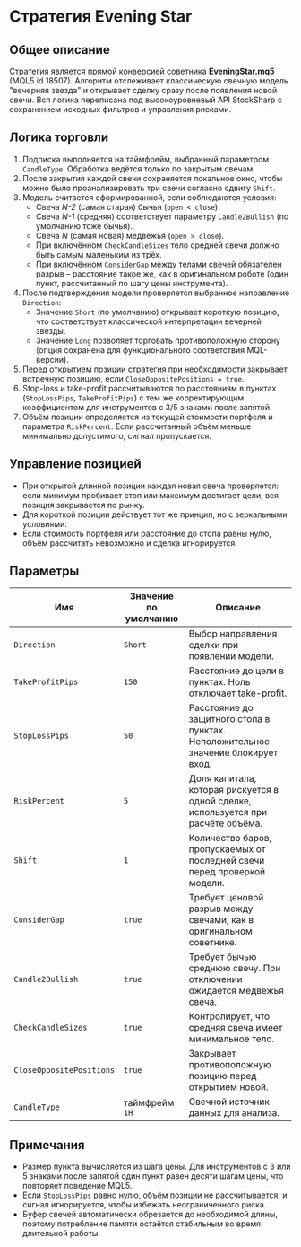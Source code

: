 # Стратегия Evening Star

## Общее описание
Стратегия является прямой конверсией советника **EveningStar.mq5** (MQL5 id 18507). Алгоритм отслеживает классическую свечную модель "вечерняя звезда" и открывает сделку сразу после появления новой свечи. Вся логика переписана под высокоуровневый API StockSharp с сохранением исходных фильтров и управления рисками.

## Логика торговли
1. Подписка выполняется на таймфрейм, выбранный параметром `CandleType`. Обработка ведётся только по закрытым свечам.
2. После закрытия каждой свечи сохраняется локальное окно, чтобы можно было проанализировать три свечи согласно сдвигу `Shift`.
3. Модель считается сформированной, если соблюдаются условия:
   - Свеча *N-2* (самая старая) бычья (`open < close`).
   - Свеча *N-1* (средняя) соответствует параметру `Candle2Bullish` (по умолчанию тоже бычья).
   - Свеча *N* (самая новая) медвежья (`open > close`).
   - При включённом `CheckCandleSizes` тело средней свечи должно быть самым маленьким из трёх.
   - При включённом `ConsiderGap` между телами свечей обязателен разрыв – расстояние такое же, как в оригинальном роботе (один пункт, рассчитанный по шагу цены инструмента).
4. После подтверждения модели проверяется выбранное направление `Direction`:
   - Значение `Short` (по умолчанию) открывает короткую позицию, что соответствует классической интерпретации вечерней звезды.
   - Значение `Long` позволяет торговать противоположную сторону (опция сохранена для функционального соответствия MQL-версии).
5. Перед открытием позиции стратегия при необходимости закрывает встречную позицию, если `CloseOppositePositions = true`.
6. Stop-loss и take-profit рассчитываются по расстояниям в пунктах (`StopLossPips`, `TakeProfitPips`) с тем же корректирующим коэффициентом для инструментов с 3/5 знаками после запятой.
7. Объём позиции определяется из текущей стоимости портфеля и параметра `RiskPercent`. Если рассчитанный объём меньше минимально допустимого, сигнал пропускается.

## Управление позицией
- При открытой длинной позиции каждая новая свеча проверяется: если минимум пробивает стоп или максимум достигает цели, вся позиция закрывается по рынку.
- Для короткой позиции действует тот же принцип, но с зеркальными условиями.
- Если стоимость портфеля или расстояние до стопа равны нулю, объём рассчитать невозможно и сделка игнорируется.

## Параметры
| Имя | Значение по умолчанию | Описание |
| --- | --------------------- | -------- |
| `Direction` | `Short` | Выбор направления сделки при появлении модели. |
| `TakeProfitPips` | `150` | Расстояние до цели в пунктах. Ноль отключает take-profit. |
| `StopLossPips` | `50` | Расстояние до защитного стопа в пунктах. Неположительное значение блокирует вход. |
| `RiskPercent` | `5` | Доля капитала, которая рискуется в одной сделке, используется при расчёте объёма. |
| `Shift` | `1` | Количество баров, пропускаемых от последней свечи перед проверкой модели. |
| `ConsiderGap` | `true` | Требует ценовой разрыв между свечами, как в оригинальном советнике. |
| `Candle2Bullish` | `true` | Требует бычью среднюю свечу. При отключении ожидается медвежья свеча. |
| `CheckCandleSizes` | `true` | Контролирует, что средняя свеча имеет минимальное тело. |
| `CloseOppositePositions` | `true` | Закрывает противоположную позицию перед открытием новой. |
| `CandleType` | таймфрейм `1H` | Свечной источник данных для анализа. |

## Примечания
- Размер пункта вычисляется из шага цены. Для инструментов с 3 или 5 знаками после запятой один пункт равен десяти шагам цены, что повторяет поведение MQL5.
- Если `StopLossPips` равно нулю, объём позиции не рассчитывается, и сигнал игнорируется, чтобы избежать неограниченного риска.
- Буфер свечей автоматически обрезается до необходимой длины, поэтому потребление памяти остаётся стабильным во время длительной работы.
